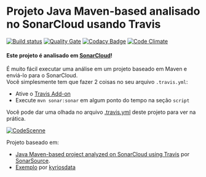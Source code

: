 # Projeto Java Maven-based analisado no SonarCloud usando Travis

[![Build status](https://travis-ci.org/matheuspiment/projeto-exemplo.svg?branch=master)](https://travis-ci.org/matheuspiment/projeto-exemplo)
[![Quality Gate](https://sonarcloud.io/api/badges/gate?key=com.github.matheuspiment:projeto-exemplo)](https://sonarcloud.io/dashboard/index/com.github.matheuspiment:projeto-exemplo)
[![Codacy Badge](https://api.codacy.com/project/badge/Grade/5025d66bade34f5ab686d7c3521f35f2)](https://www.codacy.com/app/matheuspiment/projeto-exemplo?utm_source=github.com&amp;utm_medium=referral&amp;utm_content=matheuspiment/projeto-exemplo&amp;utm_campaign=Badge_Grade)
[![Code Climate](https://codeclimate.com/github/matheuspiment/projeto-exemplo/badges/gpa.svg)](https://codeclimate.com/github/matheuspiment/projeto-exemplo)

#### Este projeto é analisado em [SonarCloud](https://sonarcloud.io)!

É muito fácil executar uma análise em um projeto baseado em Maven e enviá-lo para o SonarCloud.  
Você simplesmente tem que fazer 2 coisas no seu arquivo `.travis.yml`:
* Ative o [Travis Add-on](https://docs.travis-ci.com/user/sonarqube/)
* Execute `mvn sonar:sonar` em algum ponto do tempo na seção `script`

Você pode dar uma olhada no arquivo [.travis.yml](https://github.com/matheuspiment/sonar-test/blob/master/.travis.yml)
deste projeto para ver na prática.

[![CodeScenne](https://codescene.io/projects/1360/status.svg)](https://codescene.io/projects/1360/jobs/latest-successful/results)

Projeto baseado em:
* [Java Maven-based project analyzed on SonarCloud using Travis](https://github.com/SonarSource/sq-com_example_java-maven-travis) por [SonarSource](https://github.com/SonarSource).
* [Exemplo](https://github.com/kyriosdata/exemplo) por [kyriosdata](https://github.com/kyriosdata)
